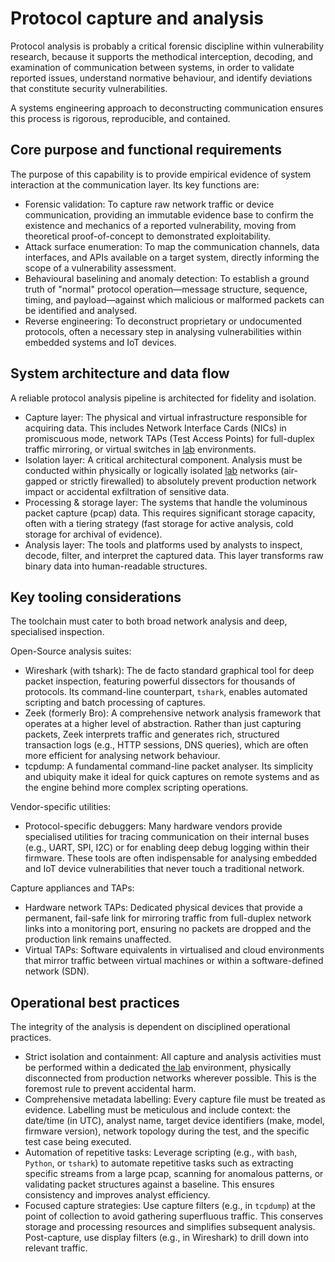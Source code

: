 # Protocol capture and analysis

Protocol analysis is probably a critical forensic discipline within vulnerability research, because it supports 
the methodical interception, decoding, and examination of communication between systems, in order to validate reported issues, 
understand normative behaviour, and identify deviations that constitute security vulnerabilities. 

A systems engineering approach to deconstructing communication ensures this process is rigorous, reproducible, and contained.

## Core purpose and functional requirements

The purpose of this capability is to provide empirical evidence of system interaction at the communication layer. Its key functions are:

* Forensic validation: To capture raw network traffic or device communication, providing an immutable evidence base to confirm the existence and mechanics of a reported vulnerability, moving from theoretical proof-of-concept to demonstrated exploitability.
* Attack surface enumeration: To map the communication channels, data interfaces, and APIs available on a target system, directly informing the scope of a vulnerability assessment.
* Behavioural baselining and anomaly detection: To establish a ground truth of "normal" protocol operation—message structure, sequence, timing, and payload—against which malicious or malformed packets can be identified and analysed.
* Reverse engineering: To deconstruct proprietary or undocumented protocols, often a necessary step in analysing vulnerabilities within embedded systems and IoT devices.

## System architecture and data flow

A reliable protocol analysis pipeline is architected for fidelity and isolation.

* Capture layer: The physical and virtual infrastructure responsible for acquiring data. This includes Network Interface Cards (NICs) in promiscuous mode, network TAPs (Test Access Points) for full-duplex traffic mirroring, or virtual switches in [lab](../lab/lab.md) environments.
* Isolation layer: A critical architectural component. Analysis must be conducted within physically or logically isolated [lab](../lab/lab.md) networks (air-gapped or strictly firewalled) to absolutely prevent production network impact or accidental exfiltration of sensitive data.
* Processing & storage layer: The systems that handle the voluminous packet capture (pcap) data. This requires significant storage capacity, often with a tiering strategy (fast storage for active analysis, cold storage for archival of evidence).
* Analysis layer: The tools and platforms used by analysts to inspect, decode, filter, and interpret the captured data. This layer transforms raw binary data into human-readable structures.

## Key tooling considerations

The toolchain must cater to both broad network analysis and deep, specialised inspection.

Open-Source analysis suites:

* Wireshark (with tshark): The de facto standard graphical tool for deep packet inspection, featuring powerful dissectors for thousands of protocols. Its command-line counterpart, `tshark`, enables automated scripting and batch processing of captures.
* Zeek (formerly Bro): A comprehensive network analysis framework that operates at a higher level of abstraction. Rather than just capturing packets, Zeek interprets traffic and generates rich, structured transaction logs (e.g., HTTP sessions, DNS queries), which are often more efficient for analysing network behaviour.
* tcpdump: A fundamental command-line packet analyser. Its simplicity and ubiquity make it ideal for quick captures on remote systems and as the engine behind more complex scripting operations.

Vendor-specific utilities:

* Protocol-specific debuggers: Many hardware vendors provide specialised utilities for tracing communication on their internal buses (e.g., UART, SPI, I2C) or for enabling deep debug logging within their firmware. These tools are often indispensable for analysing embedded and IoT device vulnerabilities that never touch a traditional network.

Capture appliances and TAPs:

* Hardware network TAPs: Dedicated physical devices that provide a permanent, fail-safe link for mirroring traffic from full-duplex network links into a monitoring port, ensuring no packets are dropped and the production link remains unaffected.
* Virtual TAPs: Software equivalents in virtualised and cloud environments that mirror traffic between virtual machines or within a software-defined network (SDN).

## Operational best practices

The integrity of the analysis is dependent on disciplined operational practices.

* Strict isolation and containment: All capture and analysis activities must be performed within a dedicated [the lab](../lab/lab.md) environment, physically disconnected from production networks wherever possible. This is the foremost rule to prevent accidental harm.
* Comprehensive metadata labelling: Every capture file must be treated as evidence. Labelling must be meticulous and include context: the date/time (in UTC), analyst name, target device identifiers (make, model, firmware version), network topology during the test, and the specific test case being executed.
* Automation of repetitive tasks: Leverage scripting (e.g., with `bash`, `Python`, or `tshark`) to automate repetitive tasks such as extracting specific streams from a large pcap, scanning for anomalous patterns, or validating packet structures against a baseline. This ensures consistency and improves analyst efficiency.
* Focused capture strategies: Use capture filters (e.g., in `tcpdump`) at the point of collection to avoid gathering superfluous traffic. This conserves storage and processing resources and simplifies subsequent analysis. Post-capture, use display filters (e.g., in Wireshark) to drill down into relevant traffic.
